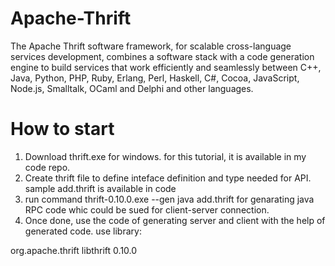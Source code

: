 # Apache-Thrift
  The Apache Thrift software framework, for scalable cross-language services development, combines a software stack with a code generation engine to build services that work efficiently and seamlessly between C++, Java, Python, PHP, Ruby, Erlang, Perl, Haskell, C#, Cocoa, JavaScript, Node.js, Smalltalk, OCaml and Delphi and other languages. 
  
# How to start
 1) Download thrift.exe for windows. for this tutorial, it is available in my code repo.
 2) Create thrift file to define inteface definition and type needed for API. sample add.thrift is available in code
 3) run command thrift-0.10.0.exe --gen java add.thrift for genarating java RPC code whic could be sued for client-server connection.
 4) Once done, use the code of generating server and client with the help of generated code. use library:
 
  <dependency>
            <groupId>org.apache.thrift</groupId>
            <artifactId>libthrift</artifactId>
            <version>0.10.0</version>
            <!-- <type>pom</type> -->
  </dependency>
    


